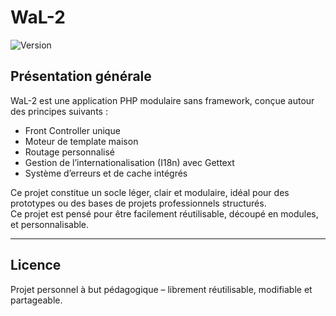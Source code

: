 # WaL-2

![Version](https://img.shields.io/badge/version-1.0.0-blue)

## Présentation générale

WaL-2 est une application PHP modulaire sans framework, conçue autour des principes suivants :

- Front Controller unique  
- Moteur de template maison  
- Routage personnalisé  
- Gestion de l’internationalisation (I18n) avec Gettext  
- Système d’erreurs et de cache intégrés  

Ce projet constitue un socle léger, clair et modulaire, idéal pour des prototypes ou des bases de projets professionnels structurés.  
Ce projet est pensé pour être facilement réutilisable, découpé en modules, et personnalisable.

---

## Licence

Projet personnel à but pédagogique – librement réutilisable, modifiable et partageable.
